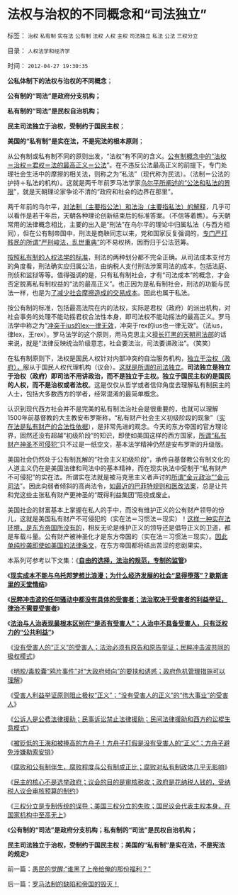# 法权与治权的不同概念和“司法独立”

标签： `治权` `私有制` `实在法` `公有制` `法权` `人权` `主权` `司法独立` `私法` `公法` `三权分立` 

目录： `人权法学和经济学`

时间： `2012-04-27 19:30:35`

**公私体制下的法权与治权的不同概念**；

**公有制的“司法”是政府分支机构；**

**私有制的“司法”是民权自治机构；**

**民主司法独立于治权，受制约于国民主权**；

**美国的“私有制”是实在法，不是宪法的根本原则**；

从公有制或私有制不同的原则出发，“法权”有不同的含义。[公有制概念中的“法权＝治权＝君权＝法的最高正义＝公法](../../../2012/3/5/国家威权，中央集权，长子继承权.md)”。在不违反公法最高正义的前提下，专门处理社会生活中的摩擦的相关法，则称之为“私法”（现代称为民法）。（法制＝公法的护持＋私法的机构）。这就是两千年前罗马法学家[乌尔平所阐述的“公法和私法的界限](../../../2012/4/5/约法和王法，公法和私法，民法和万民法，自然法和实在法.md)”，就是天朝理论家争论不清的“政府和社会的边界在那里”。

两千年前的乌尔平，[对法制（主要指公法）和法治（主要指私法）的解释](../../../2012/4/7/罗马法学家的先知和伪善“人人平等＝人畜平等”.md)，几乎可以看作是若干年后，天朝各种理论创新结束后的标准答案。（不信等着瞧）。与天朝常用的法律概念相比，主要的出入是“刑法”在乌尔平的理论中归属私法（与西方相同），但在公有制帝国中，刑法是商鞅同志以来，党和国家反复强调的，[专门严打贱民的所谓“严刑峻法，乱世重典”](../../../2011/11/11/公有制的自然资源和严刑峻法.md)的不易权柄，因而归于公法范筹。

[按照私有制的人权法学的标准](../../../2010/10/23/法治社会成本低；实体利益法.md)，刑法的两种划分都不完全正确。从司法成本支付方的角度看，刑法确实应归属公法，由纳税人支付刑法涉案司法的成本，包括法庭、刑侦和监狱等等。值得强调的是，只有私有制社会，才有“司法成本”的概念，才会否定脱离私有制权益的“法的最高正义”。也正因为是私有制社会，刑法的功能与民法一样，也是为[了减少社会摩擦造成的交易成本](../../../2012/4/25/法律援助和法治中的讼棍现象.md)。因此也属于私法。

按公有制的标准，包括最高法院在内的法权，实际是君权（政府）的派出机构，对社会事务的处理不能动摇君权合法性本身，即司法权不能动摇法的最高正义。罗马法学中称之为“[冲突于ius的lex一律无效](../../../2010/10/26/冲突“法（ius）”的法律(lex)一律无效.md)，冲突于rex的ius也一律无效”。（法ius，律lex，王rex）。罗马法学的这个原则，用马克思主义[擅长打黑的天朝司法部](../../../2012/3/19/没有黑社会者的优越性.md)的话来说，就是“法律反映统治阶级意志，社会要法治，司法要讲政治”。（笑笑）

在私有制原则下，法权是国民人权针对内部冲突的自治服务机构，[独立于治权（政府），](../../../2012/4/6/政府，检察院，法院，司法官，陪审团和FBI的权限和职责.md)服从于国民人权代理机构（议会）。[这就是所谓的司法独立](../../../2011/5/12/美国的司法官没有司法权.md)。**司法独立是独立于治权（政府）即司法不用讲政治，而不是独立于主权。独立于国民主权的是国民的人权，而不是治权或者法权**。这是仅仅从哲学或者信仰角度去理解私有制民主的人士，包括大多数西方的学者，经常混淆的最简单概念。

认识到现代西方社会并不是完美的私有制法治社会是很重要的，也就可以理解1500年前基督教的大主教安布罗斯称，“私有财产社会主义初级阶段的现象”（[实在法是私有财产的合法性依据](../../../2011/10/7/没有私有制就无所谓民主！基督教通往奴役之路的命运！.md)），是非常先进的观念。今天的东方帝国的官方理论界，固然还没有超越“初级阶段”的知识，即使如美国这样的西方国家，[所谓“私有财产神圣不可侵犯”](../../../2011/12/6/侵犯私有财产，比创造财富更轻易.md)只不过是一纸空文，基本法学精神仍然是安布罗斯的升级版。

美国社会仍然处于公有制瓦解的“社会主义初级阶段”，承传自基督教公有制文化的人道主义仍在是美国法律和司法中的基本精神，而在现实执法中受制于“私有财产不可侵犯”的实在法。所谓实在法就是被马克思主义者声讨的[所谓“金元政治”“金元司法](../../../2011/5/15/美国金元政治和挥金如土的政治.md)”。因此向弱者倾斜的高尚法令，[如最近的巴菲特规则和医改法案](../../../2011/10/14/所谓美国贫富差距，没有可信的依据；.md)，总是让共和党这些主张私有财产更神圣的“既得利益集团”阻挠或废止。

美国社会的财富基本上掌握在私人的手中，而没有维护正义的公有财产领导的份儿，这就是美国私有财产不可侵犯的（实在法＝习惯法＝现实）！[这样一种实在法环境，是东方帝国所没有的](../../../2011/10/5/基督教干扰了美式民主的渐进过程.md)，相反无论是维护正义的领导还是倡导正义的卫道，都是车载斗量。公有财产被神圣化才是东方帝国的（实在法＝习惯法＝现实）。[因此单纯抄袭即使如美国的法律条文](../../../2011/7/18/明确美式民主优越性，否定“全面西化”.md)，在东方帝国都将结出苦涩的悲剧果实。

本系列可参考以下文集：《[**自由的选择，法治的规范，专制的监管**](../../../2011/7/16/自由的选择，法治的规范，专制的监管.md)》

《[**现实成本不能与乌托邦梦想比浪漫；为什么经济发展的社会“显得堕落”？歇斯底里的天堂情结**](../../../2012/4/19/民粹冲击波中歇斯底里的天堂情结.md)》

《[**民粹冲击波的任何骚动中都没有具体的受害者；法治取决于受害者的利益举证，律治不需要受害者**](../../../2012/4/20/食品安全竭斯底里的民粹和文革.md)》

《[**法治与人治表现最根本区别在“是否有受害人”；人治中不具备受害人，只有泛权力的“公共利益”**](../../../2012/4/20/法治与人治根本区别在“是否有受害人”.md)》

《[没有受害人的“正义”的受害人；法治必须有原告和原告举证；民粹冲击波共同的极权模式](../../../2012/4/20/没有受害人的“正义”的受害人.md)》

《[明胶/毒胶囊“鸦片事件”对“大政府倾向”的要挟和诱惑；政府危机管理措施可以理解](../../../2012/4/23/明胶／毒胶囊“鸦片事件”要挟“大政府倾向”.md)》

《[受害人利益举证原则阻止极权“正义”；“没有受害人的正义”的“伟大事业”的受害人](../../../2012/4/25/“受害者举证”排除斯大林正义.md)》

《[公诉人是公费法律援助；民事诉讼禁止法律援助；民间法律援助和西方的讼棍生意模式](../../../2012/4/25/法律援助和法治中的讼棍现象.md)》

《[被贬低的王海和被捧高的方舟子！方舟子打假是没有受害人的“正义”；方舟子避免涉嫌勒索安排](../../../2012/4/25/没有受害人的方舟子打假的受害人.md)》

《[腐败和公有制伴生，腐败程度与公有制成正比；腐败对私有制政体几乎无影响](../../../2012/4/26/腐败和公有制伴生,对私有制政体几乎无影响.md)》

《[民主的核心不是选举政府；议会的目的是审核税收；政府是花纳税人钱的，受纳税人议会审核预算的制约](../../../2012/4/26/民主不是为了选举政府，议会的目的是审核税收.md)》

《[三权分立是专制传统的误导；美国三权分立的失败；国民议会代表主权本身，在国家机构中至高无上](../../../2012/4/26/三权分立是专制传统的误导，美国实践的失败.md)》

《**公有制的“司法”是政府分支机构；私有制的“司法”是民权自治机构；**

**民主司法独立于治权，受制约于国民主权**；**美国的“私有制”是实在法，不是宪法的规定**》



前一篇：[愚民的觉醒:“谁黑了上帝给俺的那份福利？”](../../../2012/4/26/愚民的觉醒：“谁黑了上帝给俺的那份福利？”.md)

后一篇：[罗马法制的缺陷和帝国的毁灭！](../../../2012/4/27/罗马法制的缺陷和帝国的毁灭！.md)